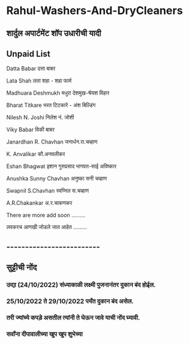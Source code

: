 # Rahul-Washers-And-DryCleaners

## **शार्दुल अपार्टमेंट शॉप उधारीची यादी**
## **Unpaid List**

Datta Babar दत्ता बाबर

Lata Shah लता शहा - शहा फार्म

Madhuara Deshmukh मधुरा देशमुख-श्रेयश विहार

Bharat Titkare भरत टिटकारे - अंश बिल्डिंग

Nilesh N. Joshi निलेश नं. जोशी

Viky Babar विकी बाबर

Janardhan R. Chavhan जनार्धन.रा.चव्हाण

K. Anvalikar कौ.अनवलीकर

Eshan Bhagwat इशान गुरुप्रसाद भागवत-साई अविष्कार

Anushka Sunny Chavhan अनुष्का सनी चव्हाण

Swapnil S.Chavhan स्वप्निल स.चव्हाण

A.R.Chakankar अ.र.चाकणकर

There are more add soon .........

लवकरच आणखी जोडले जात आहेत .........

## -------------------------

## सुट्टीची नोंद 

 ### **उद्या (24/10/2022) संध्याकाळी लक्ष्मी पुजनानंतर दुकान बंद होईल.**

 ### **25/10/2022 ते 29/10/2022 पर्यंत दुकान बंद असेल.**

 ### **तरी ज्यांच्ये कपड़े असतील त्यांनी ते घेऊन जावे याची नोंद घ्यावी.**

 ### सर्वांना दीपावालीच्या खुप खुप शुभेच्या

